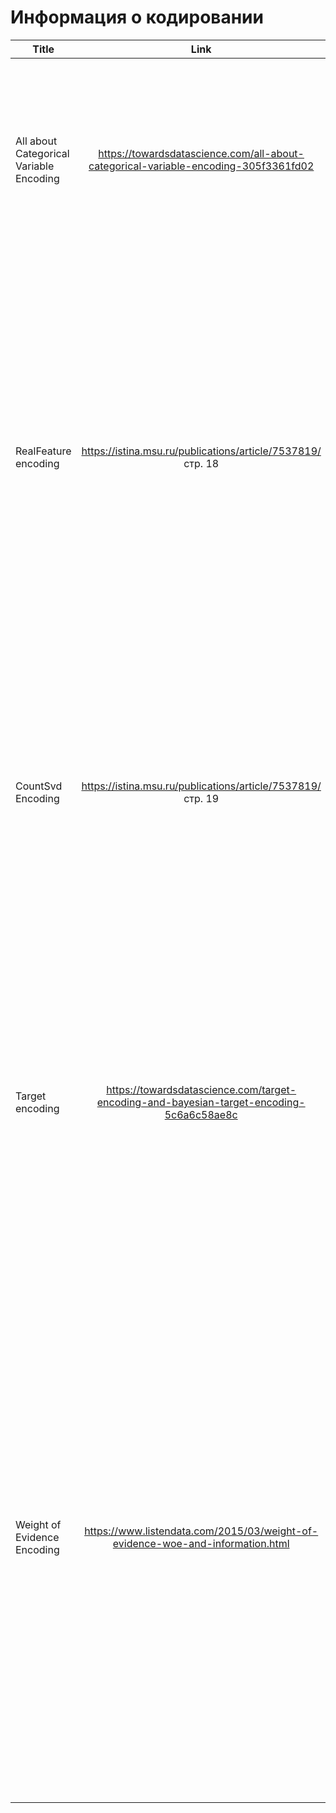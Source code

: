 # Информация о кодировании
| Title | Link | Key ideas |
|----------------|:---------:|----------------:|
| All about Categorical Variable Encoding | https://towardsdatascience.com/all-about-categorical-variable-encoding-305f3361fd02 | Описание принципов работы One Hot, Label, Ordinal, Helmert, Binary, Frequency, Mean, Weight of Evidence, Probability Ratio, Hashing, Backward Difference, Leave One Out, James-Stein, M-estimator Encodings. |
| RealFeature encoding | https://istina.msu.ru/publications/article/7537819/ стр. 18 | Описание принципа работы RealFeature encoding. Признак со значением X кодируется при помощи статистики с другого признака от элементов обучающей выборки, значение кодируемого признака которых равны значению X. Применимо при наличии категориального и вещественного признаков. При факторных признаках может не показывать желаемого результата. |
| CountSvd Encoding | https://istina.msu.ru/publications/article/7537819/ стр. 19 | Описание принципа работы CountSvd encoding. Кодируемый признак кодируется k столбцами матрицы U в сингулярном разложении матрицы подсчета относительно кодируемого и кодирующего признаков. Применимо при наличии двую категориальных признаков|
| Target encoding | https://towardsdatascience.com/target-encoding-and-bayesian-target-encoding-5c6a6c58ae8c | Описание принципа работы Target encoding. Применяется при регрессионном или бинарном таргете (при многоклассовой классификации на n классов можно использовать в формате one vs all, получим n-1 новых признаков). Так как на преобразовании за счет таргета возможно переобучение, можно использовать регуляризацию (сглаживание).|
| Weight of Evidence Encoding | https://www.listendata.com/2015/03/weight-of-evidence-woe-and-information.html | Описание принципа работы Weight of Evidence Encoding. Работает только с бинарным таргетом (Можно сделать для работы не с категориальным, а с регрессионным признаком, разделив на категории. Категории с близнким значением WoE можно объединить.) Хорошо работает с логистической регрессией (тк упорядочивает категории в "логистической" шкале. Можно сравнивать зависимость от таргета для разных признаков, так как шкала одинаковая. Но так же мы можем переобучиться из-за зависимости от таргета. |
